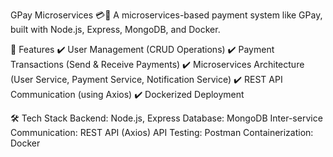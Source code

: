 GPay Microservices 💳🚀
A microservices-based payment system like GPay, built with Node.js, Express, MongoDB, and Docker.

📌 Features
✔️ User Management (CRUD Operations)
✔️ Payment Transactions (Send & Receive Payments)
✔️ Microservices Architecture (User Service, Payment Service, Notification Service)
✔️ REST API Communication (using Axios)
✔️ Dockerized Deployment


🛠 Tech Stack
Backend: Node.js, Express
Database: MongoDB
Inter-service Communication: REST API (Axios)
API Testing: Postman
Containerization: Docker
